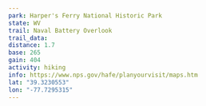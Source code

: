 ```yaml
---
park: Harper's Ferry National Historic Park
state: WV
trail: Naval Battery Overlook
trail_data:
distance: 1.7
base: 265
gain: 404
activity: hiking
info: https://www.nps.gov/hafe/planyourvisit/maps.htm
lat: "39.3230553"
lon: "-77.7295315"
---
```

